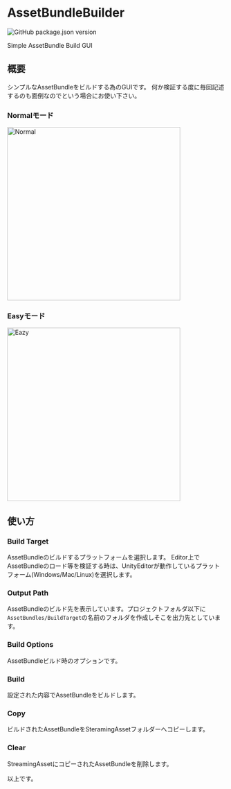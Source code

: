 # AssetBundleBuilder

![GitHub package.json version](https://img.shields.io/github/package-json/v/katsumasa/AssetBundleBuilder)

Simple AssetBundle Build GUI

## 概要

シンプルなAssetBundleをビルドする為のGUIです。
何か検証する度に毎回記述するのも面倒なのでという場合にお使い下さい。

### Normalモード

<img width="400" alt="Normal" src="https://user-images.githubusercontent.com/29646672/182540536-cb2ab8ae-b4b0-4227-a81f-74971a1dfb96.png">

### Easyモード

<img width="400" alt="Eazy" src="https://user-images.githubusercontent.com/29646672/182801125-f4024cfa-6308-4568-8568-32c94bf1bd84.png">

## 使い方

### Build Target

AssetBundleのビルドするプラットフォームを選択します。
Editor上でAssetBundleのロード等を検証する時は、UnityEditorが動作しているプラットフォーム(Windows/Mac/Linux)を選択します。

### Output Path

AssetBundleのビルド先を表示しています。プロジェクトフォルダ以下に`AssetBundles/BuildTarget`の名前のフォルダを作成しそこを出力先としています。

### Build Options

AssetBundleビルド時のオプションです。

### Build

設定された内容でAssetBundleをビルドします。

### Copy

ビルドされたAssetBundleをSteramingAssetフォルダーへコピーします。

### Clear

StreamingAssetにコピーされたAssetBundleを削除します。

以上です。
